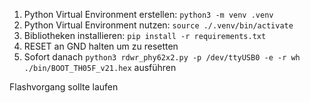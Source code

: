 1. Python Virtual Environment erstellen: `python3 -m venv .venv`
2. Python Virtual Environment nutzen: `source ./.venv/bin/activate`
3. Bibliotheken installieren: `pip install -r requirements.txt`
4. RESET an GND halten um zu resetten
5. Sofort danach `python3 rdwr_phy62x2.py -p /dev/ttyUSB0 -e -r wh ./bin/BOOT_TH05F_v21.hex` ausführen

Flashvorgang sollte laufen
